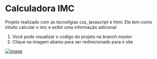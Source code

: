 # Calculadora IMC
Projeto realizado com as tecnoligias css, javascript e html. Ele tem como intuito calcular o imc e exibir uma informação adicional 

1. Você pode visualizar o codigo do projeto na branch *master*
2. Clique na imagem abaixo para ser redirecionado para o site

<a href="https://marcosfantastico.github.io/CalculadoraIMC/">![image](https://user-images.githubusercontent.com/79537827/134004629-4f16eb87-40a1-4d4a-9459-c900dd9653f0.png)</a>
